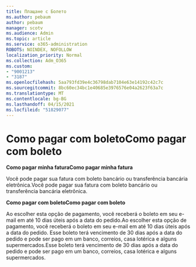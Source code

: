 ```yaml
---
title: Плащане с Болето
ms.author: pebaum
author: pebaum
manager: scotv
ms.audience: Admin
ms.topic: article
ms.service: o365-administration
ROBOTS: NOINDEX, NOFOLLOW
localization_priority: Normal
ms.collection: Adm_O365
ms.custom:
- "9001213"
- "3187"
ms.openlocfilehash: 5aa793fd39e4c36798dab7104e63e14192c42c7c
ms.sourcegitcommit: 8bc60ec34bc1e40685e3976576e04a2623f63a7c
ms.translationtype: MT
ms.contentlocale: bg-BG
ms.lasthandoff: 04/15/2021
ms.locfileid: "51829077"
---
```

# <a name="como-pagar-com-boleto"></a><span data-ttu-id="e9140-102">Como pagar com boleto</span><span class="sxs-lookup"><span data-stu-id="e9140-102">Como pagar com boleto</span></span>

<span data-ttu-id="e9140-103">**Como pagar minha fatura**</span><span class="sxs-lookup"><span data-stu-id="e9140-103">**Como pagar minha fatura**</span></span>

<span data-ttu-id="e9140-104">Você pode pagar sua fatura com boleto bancário ou transferência bancária eletrônica.</span><span class="sxs-lookup"><span data-stu-id="e9140-104">Você pode pagar sua fatura com boleto bancário ou transferência bancária eletrônica.</span></span>

<span data-ttu-id="e9140-105">**Como pagar com boleto**</span><span class="sxs-lookup"><span data-stu-id="e9140-105">**Como pagar com  boleto**</span></span>

<span data-ttu-id="e9140-106">Ao escolher esta opção de pagamento, você receberá o boleto em seu e-mail em até 10 dias úteis após a data do pedido.</span><span class="sxs-lookup"><span data-stu-id="e9140-106">Ao escolher  esta opção de pagamento, você receberá o boleto em seu e-mail em até 10 dias úteis após a data do pedido.</span></span> <span data-ttu-id="e9140-107">Esse boleto terá vencimento de 30 dias após a data do pedido e pode ser pago em um banco, correios, casa lotérica e alguns supermercados.</span><span class="sxs-lookup"><span data-stu-id="e9140-107">Esse boleto terá vencimento de 30 dias após a data do pedido e pode ser pago em um banco, correios, casa lotérica e alguns supermercados.</span></span> 